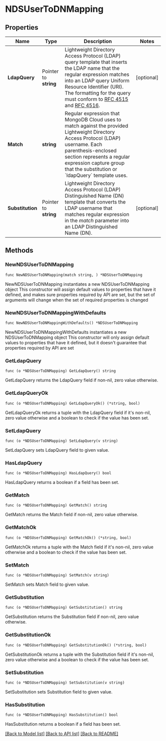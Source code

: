# NDSUserToDNMapping

## Properties

Name | Type | Description | Notes
------------ | ------------- | ------------- | -------------
**LdapQuery** | Pointer to **string** | Lightweight Directory Access Protocol (LDAP) query template that inserts the LDAP name that the regular expression matches into an LDAP query Uniform Resource Identifier (URI). The formatting for the query must conform to [RFC 4515](https://datatracker.ietf.org/doc/html/rfc4515) and [RFC 4516](https://datatracker.ietf.org/doc/html/rfc4516). | [optional] 
**Match** | **string** | Regular expression that MongoDB Cloud uses to match against the provided Lightweight Directory Access Protocol (LDAP) username. Each parenthesis-enclosed section represents a regular expression capture group that the substitution or &#x60;ldapQuery&#x60; template uses. | 
**Substitution** | Pointer to **string** | Lightweight Directory Access Protocol (LDAP) Distinguished Name (DN) template that converts the LDAP username that matches regular expression in the *match* parameter into an LDAP Distinguished Name (DN). | [optional] 

## Methods

### NewNDSUserToDNMapping

`func NewNDSUserToDNMapping(match string, ) *NDSUserToDNMapping`

NewNDSUserToDNMapping instantiates a new NDSUserToDNMapping object
This constructor will assign default values to properties that have it defined,
and makes sure properties required by API are set, but the set of arguments
will change when the set of required properties is changed

### NewNDSUserToDNMappingWithDefaults

`func NewNDSUserToDNMappingWithDefaults() *NDSUserToDNMapping`

NewNDSUserToDNMappingWithDefaults instantiates a new NDSUserToDNMapping object
This constructor will only assign default values to properties that have it defined,
but it doesn't guarantee that properties required by API are set

### GetLdapQuery

`func (o *NDSUserToDNMapping) GetLdapQuery() string`

GetLdapQuery returns the LdapQuery field if non-nil, zero value otherwise.

### GetLdapQueryOk

`func (o *NDSUserToDNMapping) GetLdapQueryOk() (*string, bool)`

GetLdapQueryOk returns a tuple with the LdapQuery field if it's non-nil, zero value otherwise
and a boolean to check if the value has been set.

### SetLdapQuery

`func (o *NDSUserToDNMapping) SetLdapQuery(v string)`

SetLdapQuery sets LdapQuery field to given value.

### HasLdapQuery

`func (o *NDSUserToDNMapping) HasLdapQuery() bool`

HasLdapQuery returns a boolean if a field has been set.

### GetMatch

`func (o *NDSUserToDNMapping) GetMatch() string`

GetMatch returns the Match field if non-nil, zero value otherwise.

### GetMatchOk

`func (o *NDSUserToDNMapping) GetMatchOk() (*string, bool)`

GetMatchOk returns a tuple with the Match field if it's non-nil, zero value otherwise
and a boolean to check if the value has been set.

### SetMatch

`func (o *NDSUserToDNMapping) SetMatch(v string)`

SetMatch sets Match field to given value.


### GetSubstitution

`func (o *NDSUserToDNMapping) GetSubstitution() string`

GetSubstitution returns the Substitution field if non-nil, zero value otherwise.

### GetSubstitutionOk

`func (o *NDSUserToDNMapping) GetSubstitutionOk() (*string, bool)`

GetSubstitutionOk returns a tuple with the Substitution field if it's non-nil, zero value otherwise
and a boolean to check if the value has been set.

### SetSubstitution

`func (o *NDSUserToDNMapping) SetSubstitution(v string)`

SetSubstitution sets Substitution field to given value.

### HasSubstitution

`func (o *NDSUserToDNMapping) HasSubstitution() bool`

HasSubstitution returns a boolean if a field has been set.


[[Back to Model list]](../README.md#documentation-for-models) [[Back to API list]](../README.md#documentation-for-api-endpoints) [[Back to README]](../README.md)


